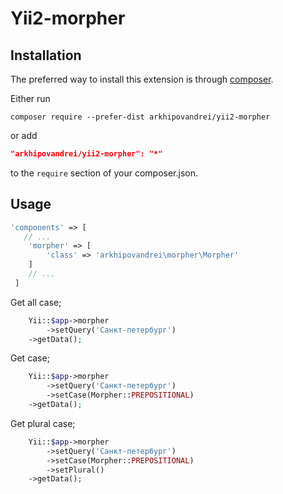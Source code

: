 # Yii2-morpher

Installation
------------

The preferred way to install this extension is through [composer](http://getcomposer.org/download/).

Either run

```
composer require --prefer-dist arkhipovandrei/yii2-morpher
```

or add

```json
"arkhipovandrei/yii2-morpher": "*"
```

to the `require` section of your composer.json.

 ## Usage
 
 
```php
'components' => [
   // ...
    'morpher' => [
        'class' => 'arkhipovandrei\morpher\Morpher'
    ]
    // ...
 ]
 ```

Get all case; 
```php
    Yii::$app->morpher
        ->setQuery('Санкт-петербург')
    ->getData();
 ```
 
Get case; 
```php
    Yii::$app->morpher
        ->setQuery('Санкт-петербург')
        ->setCase(Morpher::PREPOSITIONAL)
    ->getData();
 ```

Get plural case; 
```php
    Yii::$app->morpher
        ->setQuery('Санкт-петербург')
        ->setCase(Morpher::PREPOSITIONAL)
        ->setPlural()
    ->getData();
 ```


